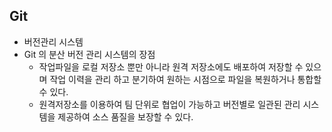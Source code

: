 ## Git

- 버전관리 시스템
- Git 의 분산 버전 관리 시스템의 장점
  - 작업파일을 로컬 저장소 뿐만 아니라 원격 저장소에도 배포하여 저장할 수 있으며 작업 이력을 관리 하고 분기하여 원하는 시점으로 파일을 복원하거나 통합할 수 있다.
  - 원격저장소를 이용하여 팀 단위로 협업이 가능하고 버전별로 일관된 관리 시스템을 제공하여 소스 품질을 보장할 수 있다.